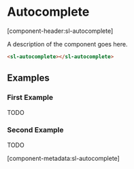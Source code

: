 # Autocomplete

[component-header:sl-autocomplete]

A description of the component goes here.

```html preview
<sl-autocomplete></sl-autocomplete>
```

## Examples

### First Example

TODO

### Second Example

TODO

[component-metadata:sl-autocomplete]
